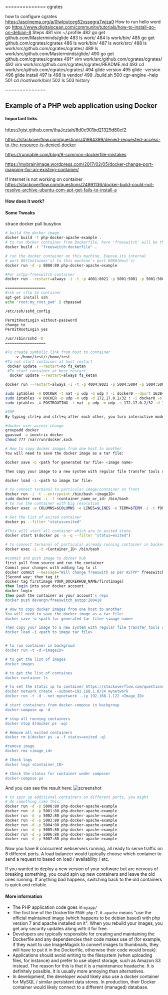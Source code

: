 ==============
cgrates

how to configure cgrates
https://asciinema.org/a/0lwlputceg52xssqgra7wjza0
How to run hello word go
https://www.digitalocean.com/community/tutorials/how-to-install-go-on-debian-8
Steps
  481  vim ~/.profile
  482  go get github.com/Masterminds/glide
  483  ls work/
  484  ls work/bin/
  485  go get github.com/cgrates/cgrates
  486  ls work/bin/
  487  ls work/src/
  488  ls work/src/github.com/cgrates/cgrates/
  489  ls work/src/github.com/Masterminds/glide/
  490  go get github.com/cgrates/cgrates
  491* vim work/src/github.com/cgrates/cgrates/
  492  vim work/src/github.com/cgrates/cgrates/README.md 
  493  cd work/src/github.com/cgrates/cgrates/
  494  glide version
  495  glide -version
  496  glide install
  497  ls
  498  ls vendor/
  499  ./build.sh 
  500  cgr-engine -help
  501  cd /root/work/bin/
  502  ls
  503  history


==============
## Example of a PHP web application using Docker

#### Important links
https://gist.github.com/thaJeztah/8d0e901bd21329d80cf2

https://stackoverflow.com/questions/41984399/denied-requested-access-to-the-resource-is-denied-docker

https://runnable.com/blog/9-common-dockerfile-mistakes

https://mybrainimage.wordpress.com/2017/02/05/docker-change-port-mapping-for-an-existing-container/

If internet is not working on container
https://stackoverflow.com/questions/24991136/docker-build-could-not-resolve-archive-ubuntu-com-apt-get-fails-to-install-a

#### How does it work?

#### Some Tweaks
strace docker pull busybox

```bash
# build the docker image
docker build -t php-docker-apache-example .
# to run docker container from Dockerfile, here 'freeswitch' will be the container's name
docker build -t "freeswitch:dockerfile" .

# run the docker container on this machine. Expose its internal
# port 80(Container's) to this machine's port 8080(Host's)
docker run -d -p 8080:80 php-docker-apache-example

#For astpp-freeswitch container
docker run --restart=always -i -t -p 4001:8021 -p 5001:5001 -p 5001:5001/udp -p 17000:17000/udp -p 17001:17001/udp -p 17002:17002/udp -p 17003:17003/udp -p 17004:17004/udp -p 17005:17005/udp -p 17006:17006/udp -p 17007:17007/udp -p 17008:17008/udp -p 17009:17009/udp --name fs_ketan <image_id> /bin/bash

==================
#ssh or sftp to container
apt-get install ssh
echo 'root:my_root_pwd' | chpasswd

/etc/ssh/sshd_config

PermitRootLogin without-password
change to
PermitRootLogin yes

/usr/sbin/sshd -D
==================

#To create symbolic link from host to container
    -v /home/test/:/home/test
#To not start container at host restart
 docker update --restart=no fs_ketan
 #To start container at host restart
  docker update --restart=always fs_ketan

docker run --restart=always -i -t -p 4004:8021 -p 5004:5004 -p 5004:5004/udp -p 18001-18500:18001-18500/udp --name fs_ankit fd257891580e /bin/bash

sudo iptables -A DOCKER -t nat -p udp -m udp ! -i docker0 --dport 16384:32767 -j DNAT --to-destination 172.17.0.2:16384-32767
sudo iptables -A DOCKER -p udp -m udp -d 172.17.0.2/32 ! -i docker0 -o docker0 --dport 16384:32767 -j ACCEPT
sudo iptables -A POSTROUTING -t nat -p udp -m udp -s 172.17.0.2/32 -d 172.17.0.2/32 --dport 16384:32767 -j MASQUERADE

#IMP
By typing ctrl+p and ctrl+q after each other, you turn interactive mode to daemon mode, which keeps the container running but frees up your terminal.

#docker user access change
groupadd docker
gpasswd -a inextrix docker
chmod 777 /var/run/docker.sock

# How to copy docker images from one host to another
You will need to save the docker image as a tar file:

docker save -o <path for generated tar file> <image name>

Then copy your image to a new system with regular file transfer tools such as cp or scp. After that you will have to load the image into docker:

docker load -i <path to image tar file>

# to connect terminal to particular image/container on front
docker run -i -t --entrypoint /bin/bash <imageID>
sudo docker exec -i -t <container_name_or_id> /bin/bash
# to run the container with big resolution
docker exec -e COLUMNS=$COLUMNS -e LINES=$LINES -e TERM=$TERM -i -t f992c5b5e2ca /bin/bash

# Get the list of exited container
docker ps --filter "status=exited"

#This will start all container which are in exited state.
docker start $(docker ps -a -q --filter "status=exited")

# to connect terminal of particular already running container in backend
docker exec -i -t <Container_ID> /bin/bash

#commit and push image to docker hub
first pull from source and run the container
Commit your changes with adding tag to it
docker commit --message="Will change freeswith as per ASTPP" freeswitch freeswitch_astpp:280418
[Second way: then tag it
docker tag firstimage YOUR_DOCKERHUB_NAME/firstimage]
then login into your docker account
docker login
then push the container as your account's repo
docker push devangn/freeswitch_astpp:280418

# How to copy docker images from one host to another
You will need to save the docker image as a tar file:
docker save -o <path for generated tar file> <image name>

Then copy your image to a new system with regular file transfer tools such as cp or scp. After that you will have to load the image into docker:
docker load -i <path to image tar file>


# to run container in backgroud
docker run -t -d <imageID>

# to get the list of images
docker images

# to get the list of containes
docker container ls

# to set the static ip to container https://stackoverflow.com/questions/25529386/how-can-i-set-a-static-ip-address-in-a-docker-container
docker network create --subnet=192.168.1.0/24 mynetwork
docker run -t -d --net mynetwork --ip 192.168.1.122 <Image_ID>

# start containers from docker-compose in backgroup
docker-compose up -d

# stop all running containers
docker stop $(docker ps -aq)

# Remove all exited containers
docker rm $(docker ps -a -f status=exited -q)

#remove image
docker rmi <image_id>

# Check logs
docker logs <Container_ID>

# Check the status for container under composer
docker-compose ps

```

And you can see the result here:
![screenshot](https://raw.githubusercontent.com/fuhrysteve/php-docker-apache-example/master/example.jpg)

```bash
# to spin up additional containers on different ports, you might
# do something like this:
docker run -d -p 5000:80 php-docker-apache-example
docker run -d -p 5001:80 php-docker-apache-example
docker run -d -p 5002:80 php-docker-apache-example
docker run -d -p 5003:80 php-docker-apache-example
docker run -d -p 5004:80 php-docker-apache-example
docker run -d -p 5005:80 php-docker-apache-example
docker run -d -p 5006:80 php-docker-apache-example
docker run -d -p 5007:80 php-docker-apache-example
```
Now you have 8 concurrent webservers running, all ready to serve
traffic on 8 different ports. A load balancer would typically
choose which container to send a request to based on load /
availability / etc.

If you wanted to deploy a new version of your software but are nervous
of breaking something, you could spin up new containers and leave the
old ones running. If anything bad happens, switching back to the old
containers is quick and reliable.


#### More information

* The PHP application code goes in `myapp/`
* The first line of the Dockerfile `FROM php:7.0-apache` means "use
  the official maintained image (which happens to be debian based)
  with php version 7 and apache installed on it". When you rebuild your
  images, you get any security updates along with it for free.
* Developers are typically responsible for creating and maintaining 
  the Dockerfile and any dependencies their code makes use of (for
  example, if they want to use ImageMagick to convert images to
  thumbnails, they will have to put it in the Dockerfile, otherwise
  their code would break).
* Applications should avoid writing to the filesystem (when uploading
  files, for instance) and prefer to use object storage, such as
  Amazon S3 instead. The reason for this is that it is a maintenance
  headache. It is definitely possible. It is usually more annoying
  than alternatives.
* In development, the developer would likely also use a docker container
  for MySQL / similar persistent data stores. In production, their Docker
  container would likely connect to a different (managed) database.
